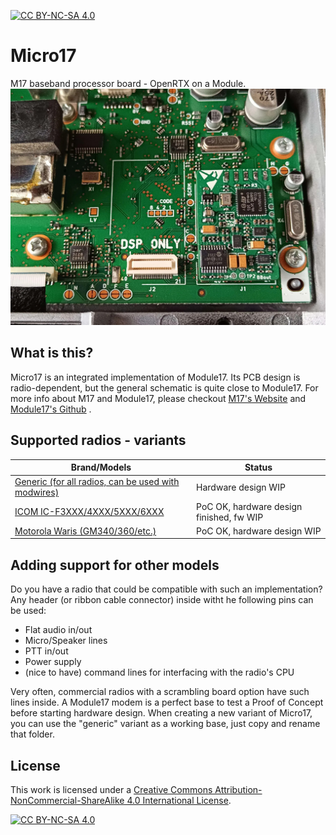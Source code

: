 
[![CC BY-NC-SA 4.0][cc-by-nc-sa-shield]][cc-by-nc-sa]

# Micro17
M17 baseband processor board - OpenRTX on a Module.
![Micro17 connected to an ICOM radio.](/icom_ICF3_4_5_6XXX/icom_micro17_board1.jpg)

## What is this?
Micro17 is an integrated implementation of Module17. Its PCB design is radio-dependent, but the general schematic is quite close to Module17. 
For more info about M17 and Module17, please checkout [M17's Website](https://m17project.org/) and [Module17's Github](https://github.com/M17-Project/Module_17) .

## Supported radios - variants
|Brand/Models|Status|
|-----------------|-------|
|[Generic (for all radios, can be used with modwires)](/generic/)|Hardware design WIP|
|[ICOM IC-F3XXX/4XXX/5XXX/6XXX](/icom_ICF3_4_5_6XXX/)|PoC OK, hardware design finished, fw WIP|
|[Motorola Waris (GM340/360/etc.)](/moto_waris/)|PoC OK, hardware design WIP|

## Adding support for other models
Do you have a radio that could be compatible with such an implementation? 
Any header (or ribbon cable connector) inside witht he following pins can be used:
 - Flat audio in/out
 - Micro/Speaker lines
 - PTT in/out
 - Power supply 
 - (nice to have) command lines for interfacing with the radio's CPU
 
Very often, commercial radios with a scrambling board option have such lines inside. A Module17 modem is a perfect base to test a Proof of Concept before starting hardware design.
When creating a new variant of Micro17, you can use the "generic" variant as a working base, just copy and rename that folder.

## License
This work is licensed under a
[Creative Commons Attribution-NonCommercial-ShareAlike 4.0 International License][cc-by-nc-sa].

[![CC BY-NC-SA 4.0][cc-by-nc-sa-image]][cc-by-nc-sa]

[cc-by-nc-sa]: http://creativecommons.org/licenses/by-nc-sa/4.0/
[cc-by-nc-sa-image]: https://licensebuttons.net/l/by-nc-sa/4.0/88x31.png
[cc-by-nc-sa-shield]: https://img.shields.io/badge/License-CC%20BY--NC--SA%204.0-lightgrey.svg

